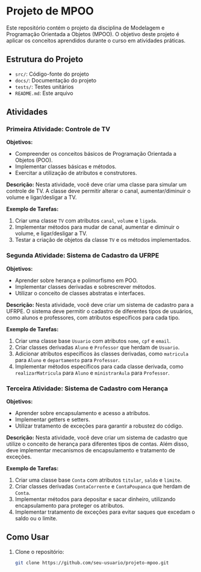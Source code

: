 # Projeto de MPOO

Este repositório contém o projeto da disciplina de Modelagem e Programação Orientada a Objetos (MPOO). O objetivo deste projeto é aplicar os conceitos aprendidos durante o curso em atividades práticas.

## Estrutura do Projeto

- `src/`: Código-fonte do projeto
- `docs/`: Documentação do projeto
- `tests/`: Testes unitários
- `README.md`: Este arquivo

## Atividades

### Primeira Atividade: Controle de TV

**Objetivos:**
- Compreender os conceitos básicos de Programação Orientada a Objetos (POO).
- Implementar classes básicas e métodos.
- Exercitar a utilização de atributos e construtores.

**Descrição:**
Nesta atividade, você deve criar uma classe para simular um controle de TV. A classe deve permitir alterar o canal, aumentar/diminuir o volume e ligar/desligar a TV.

**Exemplo de Tarefas:**
1. Criar uma classe `TV` com atributos `canal`, `volume` e `ligada`.
2. Implementar métodos para mudar de canal, aumentar e diminuir o volume, e ligar/desligar a TV.
3. Testar a criação de objetos da classe `TV` e os métodos implementados.

### Segunda Atividade: Sistema de Cadastro da UFRPE

**Objetivos:**
- Aprender sobre herança e polimorfismo em POO.
- Implementar classes derivadas e sobrescrever métodos.
- Utilizar o conceito de classes abstratas e interfaces.

**Descrição:**
Nesta atividade, você deve criar um sistema de cadastro para a UFRPE. O sistema deve permitir o cadastro de diferentes tipos de usuários, como alunos e professores, com atributos específicos para cada tipo.

**Exemplo de Tarefas:**
1. Criar uma classe base `Usuario` com atributos `nome`, `cpf` e `email`.
2. Criar classes derivadas `Aluno` e `Professor` que herdam de `Usuario`.
3. Adicionar atributos específicos às classes derivadas, como `matricula` para `Aluno` e `departamento` para `Professor`.
4. Implementar métodos específicos para cada classe derivada, como `realizarMatricula` para `Aluno` e `ministrarAula` para `Professor`.

### Terceira Atividade: Sistema de Cadastro com Herança

**Objetivos:**
- Aprender sobre encapsulamento e acesso a atributos.
- Implementar getters e setters.
- Utilizar tratamento de exceções para garantir a robustez do código.

**Descrição:**
Nesta atividade, você deve criar um sistema de cadastro que utilize o conceito de herança para diferentes tipos de contas. Além disso, deve implementar mecanismos de encapsulamento e tratamento de exceções.

**Exemplo de Tarefas:**
1. Criar uma classe base `Conta` com atributos `titular`, `saldo` e `limite`.
2. Criar classes derivadas `ContaCorrente` e `ContaPoupanca` que herdam de `Conta`.
3. Implementar métodos para depositar e sacar dinheiro, utilizando encapsulamento para proteger os atributos.
4. Implementar tratamento de exceções para evitar saques que excedam o saldo ou o limite.

## Como Usar

1. Clone o repositório:
   ```bash
   git clone https://github.com/seu-usuario/projeto-mpoo.git
